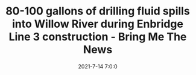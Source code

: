 ---
"title": "80-100 gallons of drilling fluid spills into Willow River during Enbridge Line 3 construction - Bring Me The News"
"date": "2021-7-14 7:0:0"
"feed_name": "GOOGLENEWSDRILLING"
"feed_website": "https://news.google.com/search?q=drilling%2Bincident&hl=en-US&gl=US&ceid=US:en"
"feed_rss": "https://news.google.com/rss/search?q=drilling%2Bincident&hl=en-US&gl=US&ceid=US:en"
"link": "https://bringmethenews.com/minnesota-news/80-100-gallons-of-drilling-fluid-spills-into-willow-river-during-enbridge-line-3-construction"
"file": "_posts/2021-1-1-cecc395bbb3ee4ce5d80126d14af5862bedd89e4.md"
"accident": "0"
"drilling": "0"
---